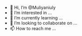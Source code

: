 - 👋 Hi, I’m @Muliyaniuly
- 👀 I’m interested in ...
- 🌱 I’m currently learning ...
- 💞️ I’m looking to collaborate on ...
- 📫 How to reach me ...

<!---
Muliyaniuly/Muliyaniuly is a ✨ special ✨ repository because its `README.md` (this file) appears on your GitHub profile.
You can click the Preview link to take a look at your changes.
--->
